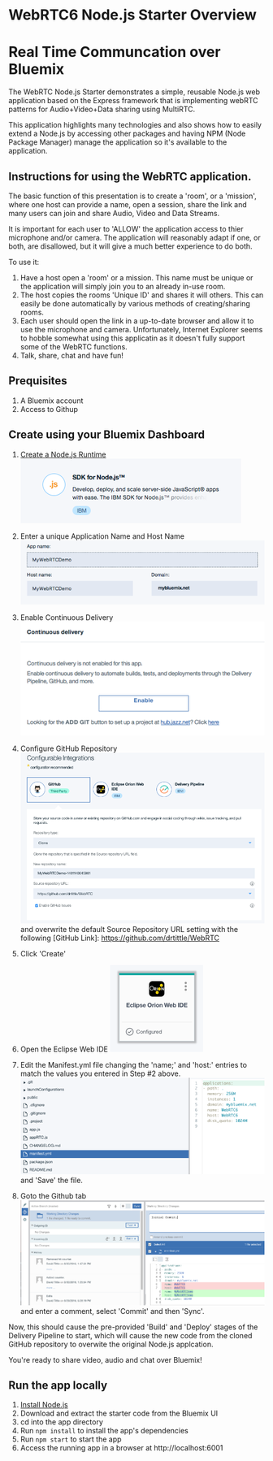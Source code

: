# WebRTC6 Node.js Starter Overview
# Real Time Communcation over Bluemix

The WebRTC Node.js Starter demonstrates a simple, reusable Node.js web application based on the Express framework that is implementing
webRTC patterns for Audio+Video+Data sharing using MultiRTC.

This application highlights many technologies and also shows how to easily extend a Node.js by accessing other packages and having NPM (Node Package Manager) manage the application so it's available to the application.

## Instructions for using the WebRTC application.

The basic function of this presentation is to create a 'room', or a 'mission', where one host can provide a name, open a session, share the link and many users can join and share Audio, Video and Data Streams.

It is important for each user to 'ALLOW' the application access to thier microphone and/or camera.  The application will reasonably adapt if one, or both, are disallowed, but it will give a much better experience to do both.

To use it:
1. Have a host open a 'room' or a mission.  This name must be unique or the application will simply join you to an already in-use room.
2. The host copies the rooms 'Unique ID' and shares it will others.  This can easily be done automatically by various methods of creating/sharing rooms.
3. Each user should open the link in a up-to-date browser and allow it to use the microphone and camera.  Unfortunately, Internet Explorer seems to hobble somewhat using this applicatin as it doesn't fully support some of the WebRTC functions.
4. Talk, share, chat and have fun! 


## Prequisites
1. A Bluemix account
2. Access to Githup

## Create using your Bluemix Dashboard
1. [Create a Node.js Runtime](https://console.ng.bluemix.net/catalog/starters/sdk-for-nodejs/?taxonomyNavigation=apps)
   ![Create a Node.js Runtime](./public/images/readme/1-SelectNodeRuntime.png)
   
2. Enter a unique Application Name and Host Name
   ![Enter a unique Application Name and Host Name](./public/images/readme/2-EnterUniqueName.png)
   
3. Enable Continuous Delivery
   ![Enable Continuous Delivery](./public/images/readme/3-EnableContinuousDelivery.png)
   
4. Configure GitHub Repository
   ![Configure GitHub Repository](./public/images/readme/4-ConfigureGithub.png)
   and overwrite the default Source Repository URL setting with the following [GitHub Link]: https://github.com/drtittle/WebRTC
   
5. Click 'Create'

6. Open the Eclipse Web IDE
   ![Open the Eclipse Web IDE](./public/images/readme/5-OpenEclipseWebIDE.png)
   
7. Edit the Manifest.yml file changing the 'name;' and 'host:' entries to match the values you entered in Step #2 above.
   ![Open the Eclipse Web IDE](./public/images/readme/7-EditManifestYML.png) and 'Save' the file.
   
8. Goto the Github tab
   ![Goto GitHub](./public/images/readme/8-GotoGitHub.png) and enter a comment, select 'Commit' and then 'Sync'.
   
Now, this should cause the pre-provided 'Build' and 'Deploy' stages of the Delivery Pipeline to start, which will cause the new code from the cloned GitHub repository to overwite the original Node.js applcation.

You're ready to share video, audio and chat over Bluemix!



## Run the app locally

1. [Install Node.js][]
2. Download and extract the starter code from the Bluemix UI
3. cd into the app directory
4. Run `npm install` to install the app's dependencies
5. Run `npm start` to start the app
6. Access the running app in a browser at http://localhost:6001

[Install Node.js]: https://nodejs.org/en/download/
